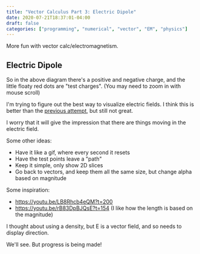```yaml
---
title: "Vector Calculus Part 3: Electric Dipole"
date: 2020-07-21T18:37:01-04:00
draft: false
categories: ["programming", "numerical", "vector", "EM", "physics"]
---
```


More fun with vector calc/electromagnetism.

<!--more-->

## Electric Dipole

<div style="width: 100%; text-align: center">
<canvas width="700" height="600" id="canvas_dipole"></canvas>
</div>

So in the above diagram there's a positive and negative charge, and the little floaty red dots are "test charges". (You may need to zoom in with mouse scroll)

I'm trying to figure out the best way to visualize electric fields. I think this is better than the [previous attempt](https://blog.c0nrad.io/posts/vector-2-viz/#vector-field), but still not great.

I worry that it will give the impression that there are things moving in the electric field.

Some other ideas:

- Have it like a gif, where every second it resets
- Have the test points leave a "path"
- Keep it simple, only show 2D slices
- Go back to vectors, and keep them all the same size, but change alpha based on magnitude

Some inspiration:

- https://youtu.be/LB8Rhcb4eQM?t=200
- https://youtu.be/rB83DpBJQsE?t=154 (I like how the length is based on the magnitude)

I thought about using a density, but E is a vector field, and so needs to display direction.

We'll see. But progress is being made!

<script src="https://cdn.jsdelivr.net/gh/c0nrad/vector/examples/dipole/app_v1.js"></script>
